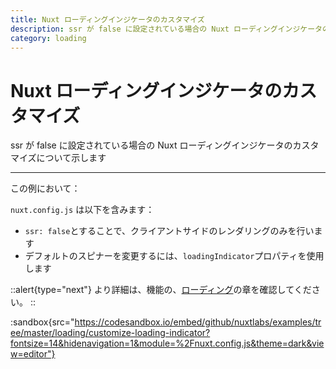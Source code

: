 ```yaml
---
title: Nuxt ローディングインジケータのカスタマイズ
description: ssr が false に設定されている場合の Nuxt ローディングインジケータのカスタマイズについて示します
category: loading
---
```


# Nuxt ローディングインジケータのカスタマイズ

ssr が false に設定されている場合の Nuxt ローディングインジケータのカスタマイズについて示します

---

この例において：

`nuxt.config.js` は以下を含みます：

- `ssr: false`とすることで、クライアントサイドのレンダリングのみを行います
- デフォルトのスピナーを変更するには、`loadingIndicator`プロパティを使用します

::alert{type="next"}
より詳細は、機能の、[ローディング](/docs/features/loading)の章を確認してください。
::

:sandbox{src="https://codesandbox.io/embed/github/nuxtlabs/examples/tree/master/loading/customize-loading-indicator?fontsize=14&hidenavigation=1&module=%2Fnuxt.config.js&theme=dark&view=editor"}
